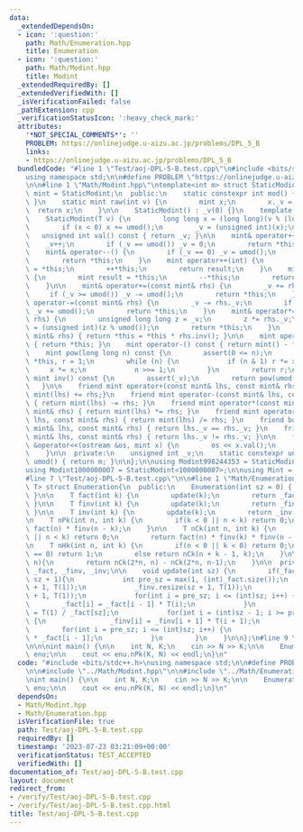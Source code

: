 ```yaml
---
data:
  _extendedDependsOn:
  - icon: ':question:'
    path: Math/Enumeration.hpp
    title: Enumeration
  - icon: ':question:'
    path: Math/Modint.hpp
    title: Modint
  _extendedRequiredBy: []
  _extendedVerifiedWith: []
  _isVerificationFailed: false
  _pathExtension: cpp
  _verificationStatusIcon: ':heavy_check_mark:'
  attributes:
    '*NOT_SPECIAL_COMMENTS*': ''
    PROBLEM: https://onlinejudge.u-aizu.ac.jp/problems/DPL_5_B
    links:
    - https://onlinejudge.u-aizu.ac.jp/problems/DPL_5_B
  bundledCode: "#line 1 \"Test/aoj-DPL-5-B.test.cpp\"\n#include <bits/stdc++.h>\n\
    using namespace std;\n\n#define PROBLEM \"https://onlinejudge.u-aizu.ac.jp/problems/DPL_5_B\"\
    \n\n#line 1 \"Math/Modint.hpp\"\ntemplate<int m> struct StaticModint{\n    using\
    \ mint = StaticModint;\n  public:\n    static constexpr int mod() { return m;\
    \ }\n    static mint raw(int v) {\n        mint x;\n        x._v = v;\n      \
    \  return x;\n    }\n\n    StaticModint() : _v(0) {}\n    template <class T>\n\
    \    StaticModint(T v) {\n        long long x = (long long)(v % (long long)(umod()));\n\
    \        if (x < 0) x += umod();\n        _v = (unsigned int)(x);\n    }\n\n \
    \   unsigned int val() const { return _v; }\n\n    mint& operator++() {\n    \
    \    _v++;\n        if (_v == umod()) _v = 0;\n        return *this;\n    }\n\
    \    mint& operator--() {\n        if (_v == 0) _v = umod();\n        _v--;\n\
    \        return *this;\n    }\n    mint operator++(int) {\n        mint result\
    \ = *this;\n        ++*this;\n        return result;\n    }\n    mint operator--(int)\
    \ {\n        mint result = *this;\n        --*this;\n        return result;\n\
    \    }\n\n    mint& operator+=(const mint& rhs) {\n        _v += rhs._v;\n   \
    \     if (_v >= umod()) _v -= umod();\n        return *this;\n    }\n    mint&\
    \ operator-=(const mint& rhs) {\n        _v -= rhs._v;\n        if (_v >= umod())\
    \ _v += umod();\n        return *this;\n    }\n    mint& operator*=(const mint&\
    \ rhs) {\n        unsigned long long z = _v;\n        z *= rhs._v;\n        _v\
    \ = (unsigned int)(z % umod());\n        return *this;\n    }\n    mint& operator/=(const\
    \ mint& rhs) { return *this = *this * rhs.inv(); }\n\n    mint operator+() const\
    \ { return *this; }\n    mint operator-() const { return mint() - *this; }\n\n\
    \    mint pow(long long n) const {\n        assert(0 <= n);\n        mint x =\
    \ *this, r = 1;\n        while (n) {\n            if (n & 1) r *= x;\n       \
    \     x *= x;\n            n >>= 1;\n        }\n        return r;\n    }\n   \
    \ mint inv() const {\n        assert(_v);\n        return pow(umod() - 2);\n \
    \   }\n\n    friend mint operator+(const mint& lhs, const mint& rhs) { return\
    \ mint(lhs) += rhs;}\n    friend mint operator-(const mint& lhs, const mint& rhs)\
    \ { return mint(lhs) -= rhs; }\n    friend mint operator*(const mint& lhs, const\
    \ mint& rhs) { return mint(lhs) *= rhs; }\n    friend mint operator/(const mint&\
    \ lhs, const mint& rhs) { return mint(lhs) /= rhs; }\n    friend bool operator==(const\
    \ mint& lhs, const mint& rhs) { return lhs._v == rhs._v; }\n    friend bool operator!=(const\
    \ mint& lhs, const mint& rhs) { return lhs._v != rhs._v; }\n\n    friend ostream\
    \ &operator<<(ostream &os, mint x) {\n        os << x.val();\n        return (os);\n\
    \    }\n\n  private:\n    unsigned int _v;\n    static constexpr unsigned int\
    \ umod() { return m; }\n\n};\n\nusing Modint998244353 = StaticModint<998244353>;\n\
    using Modint1000000007 = StaticModint<1000000007>;\n\nusing Mint = Modint998244353;\n\
    #line 7 \"Test/aoj-DPL-5-B.test.cpp\"\n\n#line 1 \"Math/Enumeration.hpp\"\ntemplate<class\
    \ T> struct Enumeration{\n  public:\n    Enumeration(int sz = 0) { update(sz);\
    \ }\n\n    T fact(int k) {\n        update(k);\n        return _fact[k];\n   \
    \ }\n\n    T finv(int k) {\n        update(k);\n        return _finv[k];\n   \
    \ }\n\n    T inv(int k) {\n        update(k);\n        return _inv[k];\n    }\n\
    \n    T nPk(int n, int k) {\n        if(k < 0 || n < k) return 0;\n        return\
    \ fact(n) * finv(n - k);\n    }\n\n    T nCk(int n, int k) {\n        if(k < 0\
    \ || n < k) return 0;\n        return fact(n) * finv(k) * finv(n - k);\n    }\n\
    \n    T nHk(int n, int k) {\n        if(n < 0 || k < 0) return 0;\n        if(n\
    \ == 0) return 1;\n        else return nCk(n + k - 1, k);\n    }\n\n    T Catalan(int\
    \ n){\n        return nCk(2*n, n) - nCk(2*n, n-1);\n    }\n\n  private:\n    vector<T>\
    \ _fact, _finv, _inv;\n\n    void update(int sz) {\n        if(_fact.size() <\
    \ sz + 1){\n            int pre_sz = max(1, (int)_fact.size());\n            _fact.resize(sz\
    \ + 1, T(1));\n            _finv.resize(sz + 1, T(1));\n            _inv.resize(sz\
    \ + 1, T(1));\n            for(int i = pre_sz; i <= (int)sz; i++) {\n        \
    \        _fact[i] = _fact[i - 1] * T(i);\n            }\n            _finv[sz]\
    \ = T(1) / _fact[sz];\n            for(int i = (int)sz - 1; i >= pre_sz; i--)\
    \ {\n                _finv[i] = _finv[i + 1] * T(i + 1);\n            }\n    \
    \        for(int i = pre_sz; i <= (int)sz; i++) {\n                _inv[i] = _finv[i]\
    \ * _fact[i - 1];\n            }\n        }\n    }\n\n};\n#line 9 \"Test/aoj-DPL-5-B.test.cpp\"\
    \n\n\nint main() {\n\n    int N, K;\n    cin >> N >> K;\n\n    Enumeration<Modint1000000007>\
    \ enu;\n\n    cout << enu.nPk(K, N) << endl;\n}\n"
  code: "#include <bits/stdc++.h>\nusing namespace std;\n\n#define PROBLEM \"https://onlinejudge.u-aizu.ac.jp/problems/DPL_5_B\"\
    \n\n#include \"../Math/Modint.hpp\"\n\n#include \"../Math/Enumeration.hpp\"\n\n\
    \nint main() {\n\n    int N, K;\n    cin >> N >> K;\n\n    Enumeration<Modint1000000007>\
    \ enu;\n\n    cout << enu.nPk(K, N) << endl;\n}\n"
  dependsOn:
  - Math/Modint.hpp
  - Math/Enumeration.hpp
  isVerificationFile: true
  path: Test/aoj-DPL-5-B.test.cpp
  requiredBy: []
  timestamp: '2023-07-23 03:21:09+00:00'
  verificationStatus: TEST_ACCEPTED
  verifiedWith: []
documentation_of: Test/aoj-DPL-5-B.test.cpp
layout: document
redirect_from:
- /verify/Test/aoj-DPL-5-B.test.cpp
- /verify/Test/aoj-DPL-5-B.test.cpp.html
title: Test/aoj-DPL-5-B.test.cpp
---
```

